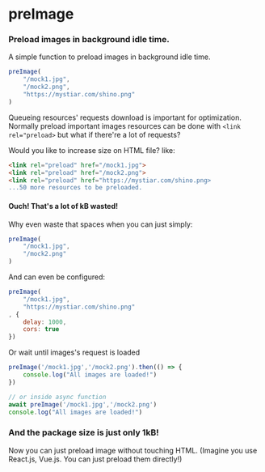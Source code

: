# preImage
### Preload images in background idle time.
A simple function to preload images in background idle time.
  
```javascript
preImage(
    "/mock1.jpg", 
    "/mock2.png", 
    "https://mystiar.com/shino.png"
)
```
  
Queueing resources' requests download is important for optimization. Normally preload important images resources can be done with `<link rel="preload>` but what if there're a lot of requests?
  
Would you like to increase size on HTML file? like:
```HTML
<link rel="preload" href="/mock1.jpg">
<link rel="preload" href="/mock2.png">
<link rel="preload" href="https://mystiar.com/shino.png>
...50 more resources to be preloaded.
```
#### Ouch! That's a lot of kB wasted!
  
Why even waste that spaces when you can just simply:
```javascript
preImage(
    "/mock1.jpg", 
    "/mock2.png"
)
```
And can even be configured:
```javascript
preImage(
    "/mock1.jpg", 
    "https://mystiar.com/shino.png"
, {
    delay: 1000,
    cors: true
})
```
Or wait until images's request is loaded
```javascript
preImage('/mock1.jpg','/mock2.png').then(() => {
    console.log("All images are loaded!")
})

// or inside async function
await preImage('/mock1.jpg','/mock2.png')
console.log("All images are loaded!")
```

### And the package size is just only 1kB!
  
Now you can just preload image without touching HTML. (Imagine you use React.js, Vue.js. You can just preload them directly!)